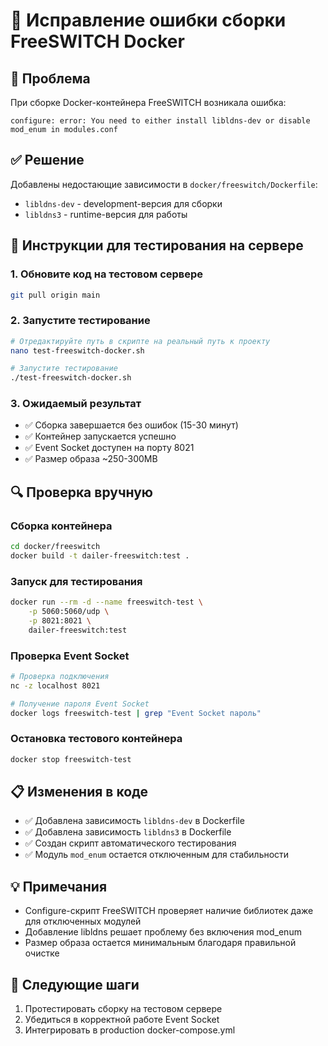 # 🔧 Исправление ошибки сборки FreeSWITCH Docker

## 🐛 Проблема
При сборке Docker-контейнера FreeSWITCH возникала ошибка:
```
configure: error: You need to either install libldns-dev or disable mod_enum in modules.conf
```

## ✅ Решение
Добавлены недостающие зависимости в `docker/freeswitch/Dockerfile`:
- `libldns-dev` - development-версия для сборки
- `libldns3` - runtime-версия для работы

## 🚀 Инструкции для тестирования на сервере

### 1. Обновите код на тестовом сервере
```bash
git pull origin main
```

### 2. Запустите тестирование
```bash
# Отредактируйте путь в скрипте на реальный путь к проекту
nano test-freeswitch-docker.sh

# Запустите тестирование
./test-freeswitch-docker.sh
```

### 3. Ожидаемый результат
- ✅ Сборка завершается без ошибок (15-30 минут)
- ✅ Контейнер запускается успешно
- ✅ Event Socket доступен на порту 8021
- ✅ Размер образа ~250-300MB

## 🔍 Проверка вручную

### Сборка контейнера
```bash
cd docker/freeswitch
docker build -t dailer-freeswitch:test .
```

### Запуск для тестирования
```bash
docker run --rm -d --name freeswitch-test \
    -p 5060:5060/udp \
    -p 8021:8021 \
    dailer-freeswitch:test
```

### Проверка Event Socket
```bash
# Проверка подключения
nc -z localhost 8021

# Получение пароля Event Socket
docker logs freeswitch-test | grep "Event Socket пароль"
```

### Остановка тестового контейнера
```bash
docker stop freeswitch-test
```

## 📋 Изменения в коде
- ✅ Добавлена зависимость `libldns-dev` в Dockerfile
- ✅ Добавлена зависимость `libldns3` в Dockerfile  
- ✅ Создан скрипт автоматического тестирования
- ✅ Модуль `mod_enum` остается отключенным для стабильности

## 💡 Примечания
- Configure-скрипт FreeSWITCH проверяет наличие библиотек даже для отключенных модулей
- Добавление libldns решает проблему без включения mod_enum
- Размер образа остается минимальным благодаря правильной очистке

## 🔄 Следующие шаги
1. Протестировать сборку на тестовом сервере
2. Убедиться в корректной работе Event Socket
3. Интегрировать в production docker-compose.yml 